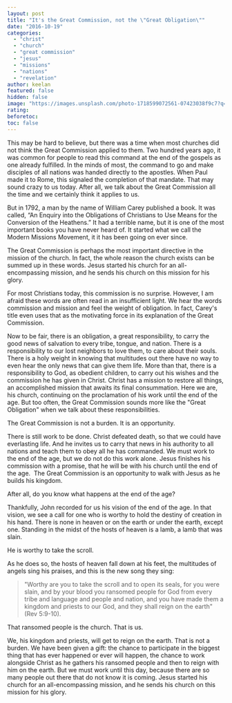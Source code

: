 ```yaml
---
layout: post
title: "It's the Great Commission, not the \"Great Obligation\""
date: "2016-10-19"
categories: 
  - "christ"
  - "church"
  - "great commission"
  - "jesus"
  - "missions"
  - "nations"
  - "revelation"
author: keelan
featured: false
hidden: false
image: "https://images.unsplash.com/photo-1718599072561-07423038f9c7?q=80&w=2070&auto=format&fit=crop&ixlib=rb-4.1.0&ixid=M3wxMjA3fDB8MHxwaG90by1wYWdlfHx8fGVufDB8fHx8fA%3D%3D"
rating:
beforetoc:
toc: false
---
```


This may be hard to believe, but there was a time when most churches did not think the Great Commission applied to them. Two hundred years ago, it was common for people to read this command at the end of the gospels as one already fulfilled. In the minds of most, the command to go and make disciples of all nations was handed directly to the apostles. When Paul made it to Rome, this signaled the completion of that mandate. That may sound crazy to us today. After all, we talk about the Great Commission all the time and we certainly think it applies to us.

But in 1792, a man by the name of William Carey published a book. It was called, “An Enquiry into the Obligations of Christians to Use Means for the Conversion of the Heathens.” It had a terrible name, but it is one of the most important books you have never heard of. It started what we call the Modern Missions Movement, it it has been going on ever since.

The Great Commission is perhaps the most important directive in the mission of the church. In fact, the whole reason the church exists can be summed up in these words. Jesus started his church for an all-encompassing mission, and he sends his church on this mission for his glory.

For most Christians today, this commission is no surprise. However, I am afraid these words are often read in an insufficient light. We hear the words commission and mission and feel the weight of obligation. In fact, Carey's title even uses that as the motivating force in its explanation of the Great Commission.

Now to be fair, there is an obligation, a great responsibility, to carry the good news of salvation to every tribe, tongue, and nation. There is a responsibility to our lost neighbors to love them, to care about their souls. There is a holy weight in knowing that multitudes out there have no way to even hear the only news that can give them life. More than that, there is a responsibility to God, as obedient children, to carry out his wishes and the commission he has given in Christ. Christ has a mission to restore all things, an accomplished mission that awaits its final consummation. Here we are, his church, continuing on the proclamation of his work until the end of the age. But too often, the Great Commission sounds more like the "Great Obligation" when we talk about these responsibilities.

The Great Commission is not a burden. It is an opportunity.

There is still work to be done. Christ defeated death, so that we could have everlasting life. And he invites us to carry that news in his authority to all nations and teach them to obey all he has commanded. We must work to the end of the age, but we do not do this work alone. Jesus finishes his commission with a promise, that he will be with his church until the end of the age.  The Great Commission is an opportunity to walk with Jesus as he builds his kingdom.

After all, do you know what happens at the end of the age?

Thankfully, John recorded for us his vision of the end of the age. In that vision, we see a call for one who is worthy to hold the destiny of creation in his hand. There is none in heaven or on the earth or under the earth, except one. Standing in the midst of the hosts of heaven is a lamb, a lamb that was slain.

He is worthy to take the scroll.

As he does so, the hosts of heaven fall down at his feet, the multitudes of angels sing his praises, and this is the new song they sing:

> "Worthy are you to take the scroll and to open its seals, for you were slain, and by your blood you ransomed people for God from every tribe and language and people and nation, and you have made them a kingdom and priests to our God, and they shall reign on the earth" (Rev 5:9-10).

That ransomed people is the church. That is us.

We, his kingdom and priests, will get to reign on the earth. That is not a burden. We have been given a gift: the chance to participate in the biggest thing that has ever happened or ever will happen, the chance to work alongside Christ as he gathers his ransomed people and then to reign with him on the earth. But we must work until this day, because there are so many people out there that do not know it is coming. Jesus started his church for an all-encompassing mission, and he sends his church on this mission for his glory.
